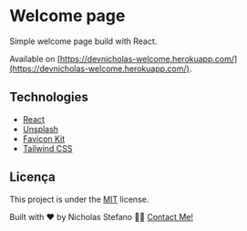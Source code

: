 # Welcome page
Simple welcome page build with React.

Available on [https://devnicholas-welcome.herokuapp.com/](https://devnicholas-welcome.herokuapp.com/).

## Technologies
- [React](https://pt-br.reactjs.org/)
- [Unsplash](https://unsplash.com/developers)
- [Favicon Kit](https://faviconkit.com/)
- [Tailwind CSS](https://tailwindcss.com/docs/)

<div id="license">

## Licença
This project is under the [MIT](./LICENSE) license.

Built with ❤️ by Nicholas Stefano 👋🏽 [Contact Me!](https://www.linkedin.com/in/nicholas-stefano)
</div>
